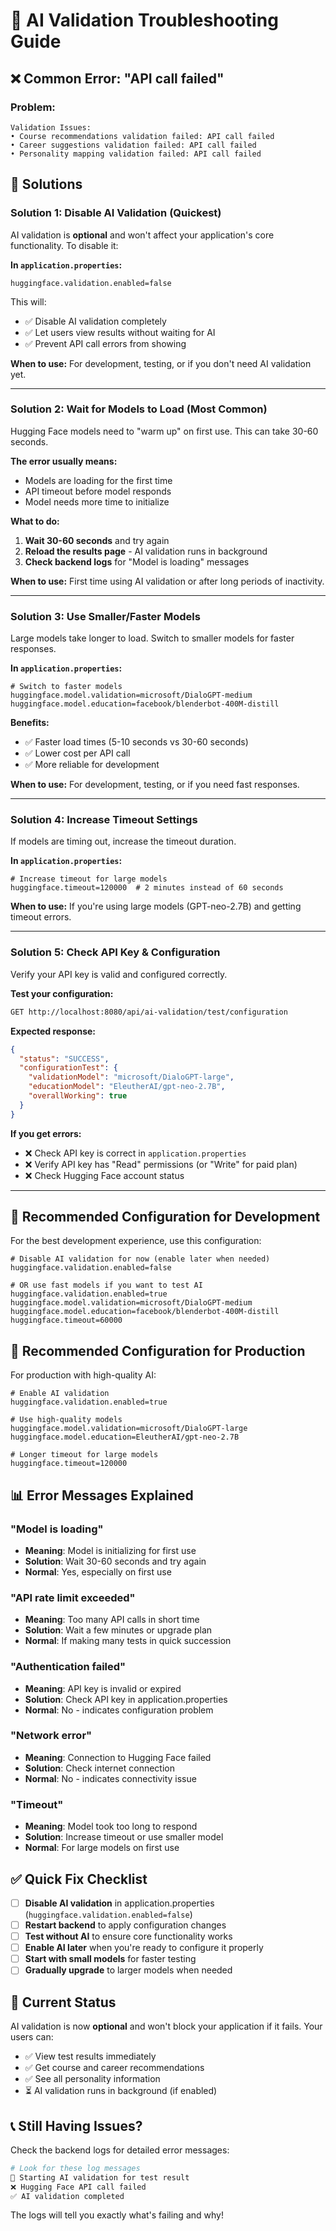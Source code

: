 # 🔧 AI Validation Troubleshooting Guide

## ❌ **Common Error: "API call failed"**

### **Problem:**
```
Validation Issues:
• Course recommendations validation failed: API call failed
• Career suggestions validation failed: API call failed
• Personality mapping validation failed: API call failed
```

## 🎯 **Solutions**

### **Solution 1: Disable AI Validation (Quickest)**

AI validation is **optional** and won't affect your application's core functionality. To disable it:

**In `application.properties`:**
```properties
huggingface.validation.enabled=false
```

This will:
- ✅ Disable AI validation completely
- ✅ Let users view results without waiting for AI
- ✅ Prevent API call errors from showing

**When to use:** For development, testing, or if you don't need AI validation yet.

---

### **Solution 2: Wait for Models to Load (Most Common)**

Hugging Face models need to "warm up" on first use. This can take 30-60 seconds.

**The error usually means:**
- Models are loading for the first time
- API timeout before model responds
- Model needs more time to initialize

**What to do:**
1. **Wait 30-60 seconds** and try again
2. **Reload the results page** - AI validation runs in background
3. **Check backend logs** for "Model is loading" messages

**When to use:** First time using AI validation or after long periods of inactivity.

---

### **Solution 3: Use Smaller/Faster Models**

Large models take longer to load. Switch to smaller models for faster responses.

**In `application.properties`:**
```properties
# Switch to faster models
huggingface.model.validation=microsoft/DialoGPT-medium
huggingface.model.education=facebook/blenderbot-400M-distill
```

**Benefits:**
- ✅ Faster load times (5-10 seconds vs 30-60 seconds)
- ✅ Lower cost per API call
- ✅ More reliable for development

**When to use:** For development, testing, or if you need fast responses.

---

### **Solution 4: Increase Timeout Settings**

If models are timing out, increase the timeout duration.

**In `application.properties`:**
```properties
# Increase timeout for large models
huggingface.timeout=120000  # 2 minutes instead of 60 seconds
```

**When to use:** If you're using large models (GPT-neo-2.7B) and getting timeout errors.

---

### **Solution 5: Check API Key & Configuration**

Verify your API key is valid and configured correctly.

**Test your configuration:**
```bash
GET http://localhost:8080/api/ai-validation/test/configuration
```

**Expected response:**
```json
{
  "status": "SUCCESS",
  "configurationTest": {
    "validationModel": "microsoft/DialoGPT-large",
    "educationModel": "EleutherAI/gpt-neo-2.7B",
    "overallWorking": true
  }
}
```

**If you get errors:**
- ❌ Check API key is correct in `application.properties`
- ❌ Verify API key has "Read" permissions (or "Write" for paid plan)
- ❌ Check Hugging Face account status

---

## 🚀 **Recommended Configuration for Development**

For the best development experience, use this configuration:

```properties
# Disable AI validation for now (enable later when needed)
huggingface.validation.enabled=false

# OR use fast models if you want to test AI
huggingface.validation.enabled=true
huggingface.model.validation=microsoft/DialoGPT-medium
huggingface.model.education=facebook/blenderbot-400M-distill
huggingface.timeout=60000
```

## 🚀 **Recommended Configuration for Production**

For production with high-quality AI:

```properties
# Enable AI validation
huggingface.validation.enabled=true

# Use high-quality models
huggingface.model.validation=microsoft/DialoGPT-large
huggingface.model.education=EleutherAI/gpt-neo-2.7B

# Longer timeout for large models
huggingface.timeout=120000
```

## 📊 **Error Messages Explained**

### **"Model is loading"**
- **Meaning**: Model is initializing for first use
- **Solution**: Wait 30-60 seconds and try again
- **Normal**: Yes, especially on first use

### **"API rate limit exceeded"**
- **Meaning**: Too many API calls in short time
- **Solution**: Wait a few minutes or upgrade plan
- **Normal**: If making many tests in quick succession

### **"Authentication failed"**
- **Meaning**: API key is invalid or expired
- **Solution**: Check API key in application.properties
- **Normal**: No - indicates configuration problem

### **"Network error"**
- **Meaning**: Connection to Hugging Face failed
- **Solution**: Check internet connection
- **Normal**: No - indicates connectivity issue

### **"Timeout"**
- **Meaning**: Model took too long to respond
- **Solution**: Increase timeout or use smaller model
- **Normal**: For large models on first use

## ✅ **Quick Fix Checklist**

- [ ] **Disable AI validation** in application.properties (`huggingface.validation.enabled=false`)
- [ ] **Restart backend** to apply configuration changes
- [ ] **Test without AI** to ensure core functionality works
- [ ] **Enable AI later** when you're ready to configure it properly
- [ ] **Start with small models** for faster testing
- [ ] **Gradually upgrade** to larger models when needed

## 🎯 **Current Status**

AI validation is now **optional** and won't block your application if it fails. Your users can:
- ✅ View test results immediately
- ✅ Get course and career recommendations
- ✅ See all personality information
- ⏳ AI validation runs in background (if enabled)

## 📞 **Still Having Issues?**

Check the backend logs for detailed error messages:
```bash
# Look for these log messages
🤖 Starting AI validation for test result
❌ Hugging Face API call failed
✅ AI validation completed
```

The logs will tell you exactly what's failing and why!
